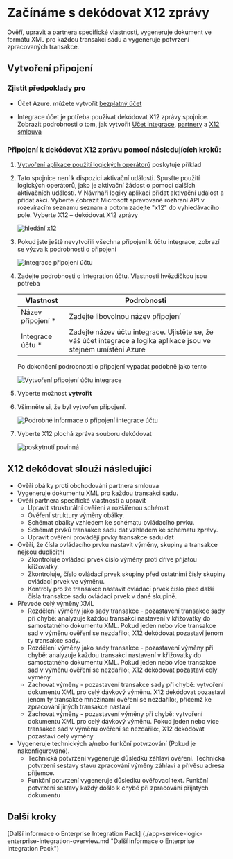 <properties 
    pageTitle="Další informace o podnikové integrace Pack dekódovat X12 zpráva Connctor | Služba Microsoft Azure aplikací | Microsoft Azure" 
    description="Naučte se používat partnery v aplikacích Enterprise integrace Pack a logika" 
    services="logic-apps" 
    documentationCenter=".net,nodejs,java"
    authors="padmavc" 
    manager="erikre" 
    editor=""/>

<tags 
    ms.service="logic-apps" 
    ms.workload="integration" 
    ms.tgt_pltfrm="na" 
    ms.devlang="na" 
    ms.topic="article" 
    ms.date="08/15/2016" 
    ms.author="padmavc"/>

# <a name="get-started-with-decode-x12-message"></a>Začínáme s dekódovat X12 zprávy

Ověří, upravit a partnera specifické vlastnosti, vygeneruje dokument ve formátu XML pro každou transakci sadu a vygeneruje potvrzení zpracovaných transakce.

## <a name="create-the-connection"></a>Vytvoření připojení

### <a name="prerequisites"></a>Zjistit předpoklady pro

* Účet Azure. můžete vytvořit [bezplatný účet](https://azure.microsoft.com/free)

* Integrace účet je potřeba používat dekódovat X12 zprávy spojnice. Zobrazit podrobnosti o tom, jak vytvořit [Účet integrace](./app-service-logic-enterprise-integration-create-integration-account.md), [partnery](./app-service-logic-enterprise-integration-partners.md) a [X12 smlouva](./app-service-logic-enterprise-integration-x12.md)

### <a name="connect-to-decode-x12-message-using-the-following-steps"></a>Připojení k dekódovat X12 zprávu pomocí následujících kroků:

1. [Vytvoření aplikace použití logických operátorů](./app-service-logic-create-a-logic-app.md) poskytuje příklad

2. Tato spojnice není k dispozici aktivační události. Spusťte použití logických operátorů, jako je aktivační žádost o pomocí dalších aktivačních událostí.  V Návrháři logiky aplikaci přidat aktivační událost a přidat akci.  Vyberte Zobrazit Microsoft spravované rozhraní API v rozevíracím seznamu seznam a potom zadejte "x12" do vyhledávacího pole.  Vyberte X12 – dekódovat X12 zprávy

    ![hledání x12](./media/app-service-logic-enterprise-integration-x12connector/x12decodeimage1.png)  

3. Pokud jste ještě nevytvořili všechna připojení k účtu integrace, zobrazí se výzva k podrobnosti o připojení

    ![Integrace připojení účtu](./media/app-service-logic-enterprise-integration-x12connector/x12decodeimage4.png)    

4. Zadejte podrobnosti o Integration účtu.  Vlastnosti hvězdičkou jsou potřeba

  	| Vlastnost | Podrobnosti |
  	| -------- | ------- |
  	| Název připojení * | Zadejte libovolnou název připojení |
  	| Integrace účtu * | Zadejte název účtu integrace. Ujistěte se, že váš účet integrace a logika aplikace jsou ve stejném umístění Azure |

    Po dokončení podrobnosti o připojení vypadat podobně jako tento
    
    ![Vytvoření připojení účtu integrace](./media/app-service-logic-enterprise-integration-x12connector/x12decodeimage5.png) 

5. Vyberte možnost **vytvořit**
    
6. Všimněte si, že byl vytvořen připojení.

    ![Podrobné informace o připojení integrace účtu](./media/app-service-logic-enterprise-integration-x12connector/x12decodeimage6.png) 

7. Vyberte X12 plochá zpráva souboru dekódovat

    ![poskytnutí povinná](./media/app-service-logic-enterprise-integration-x12connector/x12decodeimage7.png) 

## <a name="x12-decode-does-following"></a>X12 dekódovat slouží následující

* Ověří obálky proti obchodování partnera smlouva
* Vygeneruje dokumentu XML pro každou transakci sadu.
* Ověří partnera specifické vlastnosti a upravit
    * Upravit strukturální ověření a rozšířenou schémat
    * Ověření struktury výměny obálky.
    * Schémat obálky vzhledem ke schématu ovládacího prvku.
    * Schémat prvků transakce sadu dat vzhledem ke schématu zprávy.
    * Upravit ověření provádějí prvky transakce sadu dat 
* Ověří, že čísla ovládacího prvku nastavit výměny, skupiny a transakce nejsou duplicitní
    * Zkontroluje ovládací prvek číslo výměny proti dříve přijatou křižovatky.
    * Zkontroluje, číslo ovládací prvek skupiny před ostatními čísly skupiny ovládací prvek ve výměnu.
    * Kontroly pro že transakce nastavit ovládací prvek číslo před další čísla transakce sadu ovládací prvek v dané skupině.
* Převede celý výměny XML 
    * Rozdělení výměny jako sady transakce - pozastavení transakce sady při chybě: analyzuje každou transakci nastavení v křižovatky do samostatného dokumentu XML. Pokud jeden nebo více transakce sad v výměnu ověření se nezdařilo:, X12 dekódovat pozastaví jenom ty transakce sady.
    * Rozdělení výměny jako sady transakce - pozastavení výměny při chybě: analyzuje každou transakci nastavení v křižovatky do samostatného dokumentu XML.  Pokud jeden nebo více transakce sad v výměnu ověření se nezdařilo:, X12 dekódovat pozastaví celý výměny.
    * Zachovat výměny - pozastavení transakce sady při chybě: vytvoření dokumentu XML pro celý dávkový výměnu. X12 dekódovat pozastaví jenom ty transakce množinami ověření se nezdařilo:, přičemž ke zpracování jiných transakce nastaví
    * Zachovat výměny - pozastavení výměny při chybě: vytvoření dokumentu XML pro celý dávkový výměnu. Pokud jeden nebo více transakce sad v výměnu ověření se nezdařilo:, X12 dekódovat pozastaví celý výměny 
* Vygeneruje technických a/nebo funkční potvrzování (Pokud je nakonfigurované).
    * Technická potvrzení vygeneruje důsledku záhlaví ověření. Technická potvrzení sestavy stavu zpracování výměny záhlaví a přívěsu adresa příjemce.
    * Funkční potvrzení vygeneruje důsledku ověřovací text. Funkční potvrzení sestavy každý došlo k chybě při zpracování přijatých dokumentu

## <a name="next-steps"></a>Další kroky

[Další informace o Enterprise Integration Pack] (./app-service-logic-enterprise-integration-overview.md "Další informace o Enterprise Integration Pack") 


